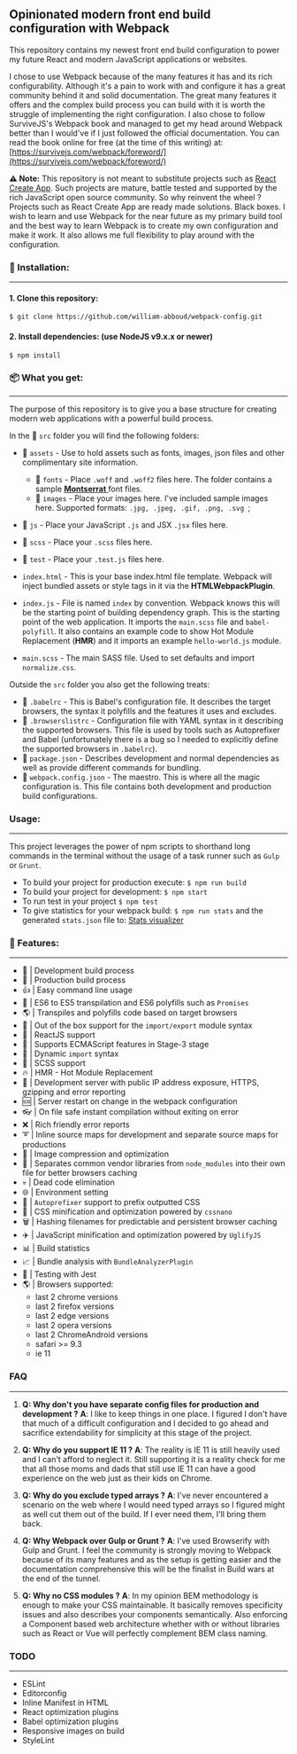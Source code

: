 ## Opinionated modern front end build configuration with Webpack

This repository contains my newest front end build configuration to power my future React and modern JavaScript applications or websites.

I chose to use Webpack because of the many features it has and its rich configurability. Although it's a pain to work with and configure it has a great community behind it and solid documentation. The great many features it offers and the complex build process you can build with it is worth the struggle of implementing the right configuration.
I also chose to follow SurviveJS's Webpack book and managed to get my head around Webpack better than I would've if I just followed the official documentation. You can read the book online for free (at the time of this writing) at: [https://survivejs.com/webpack/foreword/](https://survivejs.com/webpack/foreword/)

**:warning: Note:** This repository is not meant to substitute projects such as [React Create App](https://github.com/facebook/create-react-app).
Such projects are mature, battle tested and supported by the rich JavaScript open source community. So why reinvent the wheel ?
Projects such as React Create App are ready made solutions. Black boxes. I wish to learn and use Webpack for the near future as my primary build tool and the best way to learn Webpack is to create my own configuration and make it work. It also allows me full flexibility to play around with the configuration.

### :electric_plug: Installation:
---
 #### 1. Clone this repository: 

`$ git clone https://github.com/william-abboud/webpack-config.git`

#### 2. Install dependencies: (use NodeJS v9.x.x or newer)

`$ npm install`

### :package: What you get:
---
The purpose of this repository is to give you a base structure for creating modern web applications with a powerful build process.

In the :open_file_folder: `src` folder you will find the following folders:

 - :open_file_folder: `assets` - Use to hold assets such as fonts, images, json files and other complimentary site information.
	 - :open_file_folder: `fonts` - Place `.woff` and `.woff2` files here. The folder contains a sample [**Montserrat** ](https://www.fontsquirrel.com/fonts/montserrat) font files.
	 - :open_file_folder: `images` - Place your images here. I've included sample images here. Supported formats: ```.jpg, .jpeg, .gif, .png, .svg ```;
 - :open_file_folder: `js` - Place your JavaScript `.js` and JSX `.jsx` files here.
 - :open_file_folder: `scss` - Place your `.scss` files here.
 - :open_file_folder: `test` - Place your `.test.js` files here.

 - `index.html` - This is your base index.html file template. Webpack will inject bundled assets or style tags in it via the **HTMLWebpackPlugin**.
 - `index.js` - File is named `index` by convention. Webpack knows this will be the starting point of building dependency graph. This is the starting point of the web application. It imports the `main.scss` file and `babel-polyfill`. It also contains an example code to show Hot Module Replacement (**HMR**) and it imports an example `hello-world.js` module.
 - `main.scss` - The main SASS file. Used to set defaults and import `normalize.css`.

Outside the `src` folder you also get the following treats:

 - :chocolate_bar: `.babelrc` - This is Babel's configuration file. It describes the target browsers, the syntax it polyfills and the features it uses and excludes.
 - :ice_cream: `.browserslistrc` - Configuration file with YAML syntax in it describing the supported browsers. This file is used by tools such as Autoprefixer and Babel (unfortunately there is a bug so I needed to explicitly define the supported browsers in `.babelrc`).
 - :honey_pot: `package.json` - Describes development and normal dependencies as well as provide different commands for bundling.
 - :cookie: `webpack.config.json` - The maestro. This is where all the magic configuration is. This file contains both development and production build configurations.

### Usage:

---

This project leverages the power of npm scripts to shorthand long commands in the terminal without the
usage of a task runner such as `Gulp` or `Grunt`.

 - To build your project for production execute: `$ npm run build`
 - To build your project for development: `$ npm start`
 - To run test in your project `$ npm test`
 - To give statistics for your webpack build: `$ npm run stats` and the generated `stats.json` file to: [Stats visualizer](https://chrisbateman.github.io/webpack-visualizer/)

### :gift: Features:

---

 - :hammer: | Development build process
 - :ship: | Production build process
 - :thumbsup: | Easy command line usage
 - :100: | ES6 to ES5 transpilation and ES6 polyfills such as `Promises`
 - :earth_americas: | Transpiles and polyfills code based on target browsers
 - :gift: | Out of the box support for the `import/export` module syntax
 - :crown: | ReactJS support
 - :knife: | Supports ECMAScript features in Stage-3 stage
 - :incoming_envelope: | Dynamic `import` syntax
 - :crystal_ball: | SCSS support
 - :fire: | HMR - Hot Module Replacement
 - :satellite: | Development server with public IP address exposure, HTTPS, gzipping and error reporting
 -  :sos: | Server restart on change in the webpack configuration
 - :eyeglasses: | On file safe instant compilation without exiting on error
 - :x: | Rich friendly error reports
 - :curly_loop: | Inline source maps for development and separate source maps for productions
 - :sunrise: | Image compression and optimization
 - :rocket: | Separates common vendor libraries from `node_modules` into their own file for better browsers caching
 - :skull: | Dead code elimination
 - :globe_with_meridians: | Environment setting
 - :checkered_flag: | `Autoprefixer` support to prefix outputted CSS
 - :put_litter_in_its_place: | CSS minification and optimization powered by `cssnano` 
 - :wastebasket: | Hashing filenames for predictable and persistent browser caching
 - :airplane: | JavaScript minification and optimization powered by `UglifyJS`
 - :bar_chart: | Build statistics 
 - :chart_with_upwards_trend: | Bundle analysis with `BundleAnalyzerPlugin`
 - :bullettrain_side: | Testing with Jest
 - :earth_americas: | Browsers supported:
	 - last 2 chrome versions
	 - last 2 firefox versions
	 - last 2 edge versions
	 - last 2 opera versions
	 - last 2 ChromeAndroid versions
	 - safari >= 9.3
	 - ie 11

### FAQ
---
 1. **Q: Why don't you have separate config files for production and development ?**
	 **A**: I like to keep things in one place. I figured I don't have that much of a difficult configuration and I decided
	 to go ahead and sacrifice extendability for simplicity at this stage of the project.
 
 2. **Q: Why do you support IE 11 ?**
	 **A**: The reality is IE 11 is still heavily used and I can't afford to neglect it. Still supporting it is a reality check for me that all those moms and dads that still use IE 11 can have a good experience on the web just as their kids on Chrome.

3.  **Q: Why do you exclude typed arrays ?**
	 **A**: I've never encountered a scenario on the web where I would need typed arrays so I figured might as well cut them out of the build. If I ever need them, I'll bring them back.

4.  **Q: Why Webpack over Gulp or Grunt ?**
	 **A**: I've used Browserify with Gulp and Grunt. I feel the community is strongly moving to Webpack because of its many features and as the setup is getting easier and the documentation comprehensive this will be the finalist in Build wars at the end of the tunnel. 

5.  **Q: Why no CSS modules ?**
	 **A**: In my opinion BEM methodology is enough to make your CSS maintainable. It basically removes specificity issues and also describes your components semantically. Also enforcing a Component based web architecture whether with or without libraries such as React or Vue will perfectly complement BEM class naming.


### TODO

---

 - ESLint
 - Editorconfig
 - Inline Manifest in HTML
 - React optimization plugins
 - Babel optimization plugins
 - Responsive images on build
 - StyleLint
